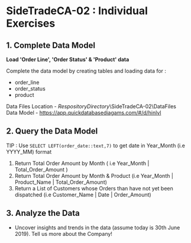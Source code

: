 # SideTradeCA-02 : Individual Exercises 

## 1. Complete Data Model

**Load 'Order Line', 'Order Status' & 'Product' data** 

Complete the data model by creating tables and loading data for :
- order_line
- order_status
- product 

Data Files Location - $RespositoryDirectory$\SideTradeCA-02\DataFiles\
Data Model - https://app.quickdatabasediagams.com/#/d/hinlvl


## 2. Query the Data Model 
TIP :  Use `SELECT LEFT(order_date::text,7)` to get date in Year_Month (i.e YYYY_MM) format 

1. Return Total Order Amount by Month ( i.e Year_Month | Total_Order_Amount )
2. Return Total Order Amount by Month & Product (i.e Year_Month | Product_Name | Total_Order_Amount)
3. Return a List of Customers whose Orders than have not yet been dispatched (i.e Customer_Name | Date | Order_Amount) 


## 3. Analyze the Data 

- Uncover insights and trends in the data (assume today is 30th June 2019).  Tell us more about the Company!




